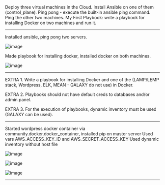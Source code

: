 Deploy three virtual machines in the Cloud. Install Ansible on one of them (control_plane).
Ping pong - execute the built-in ansible ping command. Ping the other two machines.
My First Playbook: write a playbook for installing Docker on two machines and run it.

-----------------------------------------------
Installed ansible, ping pong two servers.

![image](https://user-images.githubusercontent.com/83491125/177147763-d1e75009-8d8a-4289-8a67-26eee3247afc.png)

Made playbook for installing docker, installed docker on both machines.

![image](https://user-images.githubusercontent.com/83491125/177148147-2cbdd9f4-1ff2-4294-a19a-f8077820d619.png)

-----------------------------------------------

EXTRA 1. Write a playbook for installing Docker and one of the (LAMP/LEMP stack, Wordpress, ELK, MEAN - GALAXY do not use) in Docker.

EXTRA 2. Playbooks should not have default creds to databases and/or admin panel.

EXTRA 3. For the execution of playbooks, dynamic inventory must be used (GALAXY can be used).

-----------------------------------------------

Started wordpress docker container via community.docker.docker_container, installed pip on master server
Used vars AWS_ACCESS_KEY_ID and AWS_SECRET_ACCESS_KEY
Used dynamic inventory without host file

![image](https://user-images.githubusercontent.com/83491125/177149481-d7138b7f-bc1f-4fcd-b1cb-43bedfc19481.png)

![image](https://user-images.githubusercontent.com/83491125/177149562-9b0f5222-c76b-4afc-99a9-e5c2e37f43b7.png)

![image](https://user-images.githubusercontent.com/83491125/177149622-2fd68deb-a021-413b-9a73-ee34412068ad.png)

-----------------------------------------------
